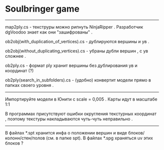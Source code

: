 
# Soulbringer game

***************************************************************************************************************************************

map2ply.cs - текструры можно рипнуть NinjaRipper . Разработчик dgVoodoo знает как они "зашифрованы" . 

ob2obj(with_duplication_of_vertices).cs - дублируются вершины и ув .

ob2obj(without_duplicating_vertices).cs - убраны дубли вершин , с ув сложнее . 

ob2ply.cs	- формат ply хранит вершины без дублирования ув и координат (?)

ob2ply(search_in_subfolders).cs - (удобно) конвертит модели прямо в папках своего уровня . 

***************************************************************************************************************************************

Импортируйте модели в Юнити с scale = 0,005 . Карты идут в масштабе 1:1

В программах присутствуют ошибки округления текстурных координат , поэтому текстуры накладываются чуть-чуть неправильно . 

***************************************************************************************************************************************

В файлах *.spt хранится инфа о положении вершин и виде блоков/колонн/стен/полов (см. в папке spt). 
В файлах *.spg храняться uv этих блоков ? 
